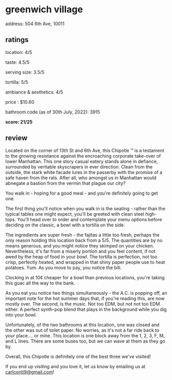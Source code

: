 # greenwich village

address: 504 6th Ave, 10011

## ratings
location: 4/5

taste: 4.5/5

serving size: 3.5/5

tortilla: 5/5

ambiance & aesthetics: 4/5

price : $10.60

bathroom code (as of 30th July, 2022): 3915

**score: 21/25**

## review

Located on the corner of 13th St and 6th Ave, this Chipotle ™ is a testament to the growing resistance against the encroaching corporate take-over of lower Manhattan. This one story casual eatery stands alone in defiance, surrounded by veritable skyscrapers in ever direction. 
Clean from the outside, the stark white facade lures in the passerby with the promise of a safe haven from the rats. After all, who amongst us in Manhattan would abnegate a bastion from the vermin that plague our city? 

You walk in - hoping for a good meal - and you're definitely going to get one.

The first thing you'll notice when you walk in is the seating - rather than the typical tables one might expect, you'll be greeted with clean steel high-tops. You'll head over to order and contemplate your menu options before deciding on the classic, a bowl with a tortilla on the side. 
 
The ingredients are super fresh - the fajitas a little too fresh, perhaps the only reason holding this location back from a 5/5. The quantities are by no means generous, and you might notice they skimped on your chicken. Nevertheless, it's far from a miserly portion and you feel content, if not awed by the heap of food in your bowl. The tortilla is perfection, not too crisp, perfectly heated, and wrapped in that shiny paper people use to heat potatoes. Yum. As you move to pay, you notice the bill.
 
Clocking in at 10¢ cheaper for a bowl than previous locations, you're taking this guac all the way to the bank. 
 
As you eat you notice two things simultaneously - the A.C. is popping off, an important note for the hot summer days that, if you're reading this, are now mostly over. The second, is the music. Not too EDM, but not not too EDM either. A perfect synth-pop blend that plays in the background while you dig into your bowl. 

Unfortunately, of the two bathrooms at this location, one was closed and the other was out of toilet paper. No worries, as it's not a far ride back to your place.... or mine. This location is one block away from the 1, 2, 3, F, M, and L lines. There are some buses too, but we can wave at them as they go by. 

Overall, this Chipotle is definitely one of the best three we've visited! 

If you end up visiting and you love it, let us know by emailing us at carlconti9@gmail.com! 
